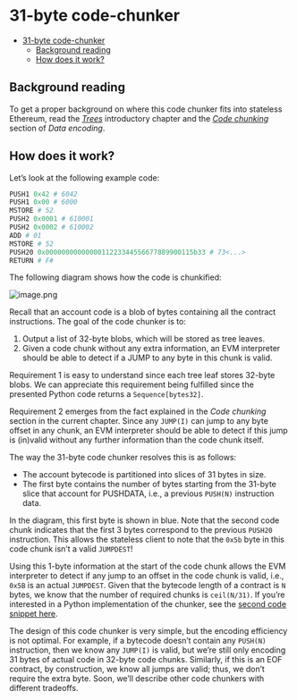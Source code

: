 # 31-byte code-chunker

- [31-byte code-chunker](#31-byte-code-chunker)
  - [Background reading](#background-reading)
  - [How does it work?](#how-does-it-work)

## Background reading

To get a proper background on where this code chunker fits into stateless Ethereum, read the [*Trees*](intro.md) introductory chapter and the [*Code chunking*](data-encoding.md#code-chunking) section of *Data encoding*.

## How does it work?

Let’s look at the following example code:

```python
PUSH1 0x42 # 6042
PUSH1 0x00 # 6000
MSTORE # 52
PUSH2 0x0001 # 610001
PUSH2 0x0002 # 610002
ADD # 01
MSTORE # 52
PUSH20 0x0000000000000011223344556677889900115b33 # 73<...>
RETURN # F#
```

The following diagram shows how the code is chunkified:

![image.png](assets/31-byte-code-chunker-img-1.png)

Recall that an account code is a blob of bytes containing all the contract instructions. The goal of the code chunker is to:

1. Output a list of 32-byte blobs, which will be stored as tree leaves.
2. Given a code chunk without any extra information, an EVM interpreter should be able to detect if a JUMP to any byte in this chunk is valid.

Requirement 1 is easy to understand since each tree leaf stores 32-byte blobs. We can appreciate this requirement being fulfilled since the presented Python code returns a `Sequence[bytes32]`.

Requirement 2 emerges from the fact explained in the *Code chunking* section in the current chapter. Since any `JUMP(I)` can jump to any byte offset in any chunk, an EVM interpreter should be able to detect if this jump is (in)valid without any further information than the code chunk itself.

The way the 31-byte code chunker resolves this is as follows:

- The account bytecode is partitioned into slices of 31 bytes in size.
- The first byte contains the number of bytes starting from the 31-byte slice that account for PUSHDATA, i.e., a previous `PUSH(N)` instruction data.

In the diagram, this first byte is shown in blue. Note that the second code chunk indicates that the first 3 bytes correspond to the previous `PUSH20` instruction. This allows the stateless client to note that the `0x5b` byte in this code chunk isn’t a valid `JUMPDEST`!

Using this 1-byte information at the start of the code chunk allows the EVM interpreter to detect if any jump to an offset in the code chunk is valid, i.e., `0x5B` is an actual `JUMPDEST`. Given that the bytecode length of a contract is `N` bytes, we know that the number of required chunks is `ceil(N/31)`. If you’re interested in a Python implementation of the chunker, see the [second code snippet here](https://eips.ethereum.org/EIPS/eip-7864#code).

The design of this code chunker is very simple, but the encoding efficiency is not optimal. For example, if a bytecode doesn’t contain any `PUSH(N)` instruction, then we know any `JUMP(I)` is valid, but we’re still only encoding 31 bytes of actual code in 32-byte code chunks. Similarly, if this is an EOF contract, by construction, we know all jumps are valid; thus, we don’t require the extra byte. Soon, we’ll describe other code chunkers with different tradeoffs.
